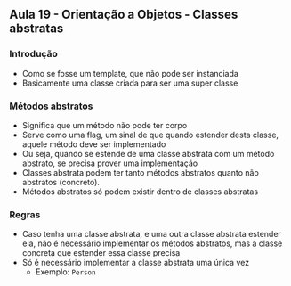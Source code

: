 ## Aula 19 - Orientação a Objetos - Classes abstratas

### Introdução

- Como se fosse um template, que não pode ser instanciada
- Basicamente uma classe criada para ser uma super classe

### Métodos abstratos

- Significa que um método não pode ter corpo
- Serve como uma flag, um sinal de que quando estender desta classe, aquele método deve ser implementado
- Ou seja, quando se estende de uma classe abstrata com um método abstrato, se precisa prover uma implementação
- Classes abstrata podem ter tanto métodos abstratos quanto não abstratos (concreto).
- Métodos abstratos só podem existir dentro de classes abstratas

### Regras

- Caso tenha uma classe abstrata, e uma outra classe abstrata estender ela, não é necessário implementar os métodos abstratos, mas a classe concreta que estender essa classe precisa
- Só é necessário implementar a classe abstrata uma única vez
    - Exemplo: `Person`